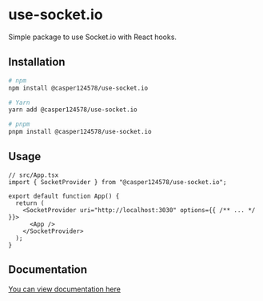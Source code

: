# use-socket.io

Simple package to use Socket.io with React hooks.

## Installation

```bash
# npm
npm install @casper124578/use-socket.io

# Yarn
yarn add @casper124578/use-socket.io

# pnpm
pnpm install @casper124578/use-socket.io
```

## Usage

```tsx
// src/App.tsx
import { SocketProvider } from "@casper124578/use-socket.io";

export default function App() {
  return (
    <SocketProvider uri="http://localhost:3030" options={{ /** ... */ }}>
      <App />
    </SocketProvider>
  );
}
```


## Documentation

[You can view documentation here](https://github.com/Dev-CasperTheGhost/use-socket.io/blob/main/docs/README.md)
